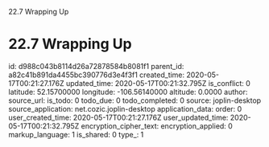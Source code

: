 22.7 Wrapping Up

# 22.7 Wrapping Up

id: d988c043b8114d26a72878584b8081f1
parent_id: a82c41b891da4455bc390776d3e4f3f1
created_time: 2020-05-17T00:21:27.176Z
updated_time: 2020-05-17T00:21:32.795Z
is_conflict: 0
latitude: 52.15700000
longitude: -106.56140000
altitude: 0.0000
author: 
source_url: 
is_todo: 0
todo_due: 0
todo_completed: 0
source: joplin-desktop
source_application: net.cozic.joplin-desktop
application_data: 
order: 0
user_created_time: 2020-05-17T00:21:27.176Z
user_updated_time: 2020-05-17T00:21:32.795Z
encryption_cipher_text: 
encryption_applied: 0
markup_language: 1
is_shared: 0
type_: 1